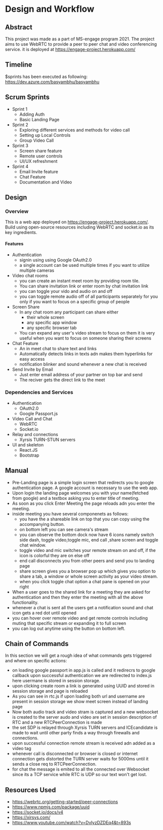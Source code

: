 # Design and Workflow

## Abstract
This project was made as a part of MS-engage program 2021. The project aims to use WebRTC to provide a peer to peer chat and video conferencing service. it is deployed at https://engage-project.herokuapp.com/
## Timeline
$sprints has been executed as following:
https://dev.azure.com/basyambhu/basyambhu
## Scrum Sprints
- Sprint 1
  - Adding Auth
  - Basic Landing Page
- Sprint 2
  - Exploring different services and methods for video call
  - Setting up Local Controls
  - Group Video Call
- Sprint 3
  - Screen share feature
  - Remote user controls
  - UI/UX refreshment
- Sprint 4
  - Email Invite feature
  - Chat Feature
  - Documentation and Video
  
## Design
### Overview
This is a web app deployed on https://engage-project.herokuapp.com/. Build using open-source resources including WebRTC and socket.io as its key ingredients.
#### Features
- Authentication
  - signin using using Google OAuth2.0
  - a single account can be used multiple times if you want to utilize multiple cameras
- Video chat rooms
  - you can create an instant meet room by providing room tile.
  - You can share invitation link or enter room by chat invitation link 
  - you can toggle your vido and audio on and off
  - you can toggle remote audio off of all participants separately for you only if you want to focus on a specific group of people
- Screen Share
  - In any chat room any participant can share either
    - their whole screen
    - any specific app window
    - any specific browser tab
  - You can expand any user's video stream to focus on them it is very useful when you want to focus on someone sharing their screens
- Chat Feature
  - An in meet chat to share text and links
  - Automatically detects links in texts adn makes them hyperlinks for easy access
  - notification blinker and sound whenever a new chat is received
- Send Invite by Email
  - Just enter email address of your partner on top bar and send 
  - The reciver gets the direct link to the meet
### Dependencies and Services
  - Authentication
    - OAuth2.0
    - Google Passport.js
  - Video Call and Chat
    - WebRTC
    - Socket.io
  - Relay and connections
    - Xyrsis TURN-STUN servers
  - UI and skeleton
    - React.JS
    - Bootstrap
## Manual
  - Pre-Landing page is a simple login screen that redirects you to google authentication page. A google account is necessary to use the web app.
  - Upon login the landing page welcomes you with your name(fetched from google) and a textbox asking you to enter title of meeting.
  - As soon as you click Enter Meeting the page reloads adn you enter the meeting.
  - inside meeting you have several componenets as follows:
    - you have the a shareable link on top that you can copy using the accompanying button. 
    - on bottom left you can see camera's stream 
    - you can observe the bottom dock now have 6 icons namely switch side dash, toggle video,toggle mic, end call ,share screen and toggle chat window.
    - toggle video and mic switches your remote stream on and off, if the icon is colorful they are on else off
    - end call disconnects you from other peers and send you to landing page
    - share screen gives you a browser pop up which gives you option to share a tab, a window or whole screen activity as your video stream.
    - when you click toggle chat option a chat pane is opened on your right
  - When a user goes to the shared link for a meeting they are asked for authentication and then they enter the meeting with all the above functionality.
  - whenever a chat is sent all the users get a notification sound and chat icon gets a red dot until opened
  - you can hover over remote video and get remote controls including muting that specific stream or expanding it to full screen
  - you can log out anytime using the button on bottom left.

## Chain of Commands
In this section we will get a rough idea of what commands gets triggered and where on specific actions:
  - on loading google passport in app.js is called and it redirecrs to google callback upon successful authentication we are redirected to index.js here usermane is stored in session storage.
  - upon clicking create room a link is generated using UUID and stored in session storage and page is reloaded
  - As you can see in rtc.js if upon loading both url and username are present in session storage we show meet screen instead of landing page
  - Now both audio track and video stram is captured and a new websocket is created to the server audo and video are set in session description of RTC and a new RTCPeerConnection is made
  - the set SDP is relayed through Xyrsis TURN servers and ICEcandidate is made to wait until other party finds a way through firewalls and connections.
  - upon successful connection remote stream is received adn added as a video tag 
  - whenever call is disconnected or browser is closed or internet connection gets distorted the TURN server waits for 5000ms until it sends a close req to RTCPeerConnection.
  - for chat the message is emited to all the connected over Websocket since its a TCP service while RTC is UDP so our text won't get lost.

## Resources Used
  - https://webrtc.org/getting-started/peer-connections
  - https://www.npmjs.com/package/uuid
  - https://socket.io/docs/v4
  - https://xirsys.com/
  - https://www.youtube.com/watch?v=DvlyzDZDEq4&t=893s
 
